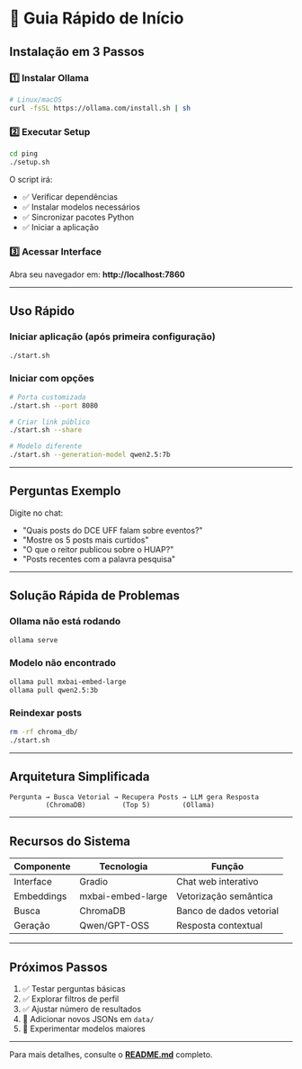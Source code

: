 # 🚀 Guia Rápido de Início

## Instalação em 3 Passos

### 1️⃣ Instalar Ollama

```bash
# Linux/macOS
curl -fsSL https://ollama.com/install.sh | sh
```

### 2️⃣ Executar Setup

```bash
cd ping
./setup.sh
```

O script irá:
- ✅ Verificar dependências
- ✅ Instalar modelos necessários
- ✅ Sincronizar pacotes Python
- ✅ Iniciar a aplicação

### 3️⃣ Acessar Interface

Abra seu navegador em: **http://localhost:7860**

---

## Uso Rápido

### Iniciar aplicação (após primeira configuração)

```bash
./start.sh
```

### Iniciar com opções

```bash
# Porta customizada
./start.sh --port 8080

# Criar link público
./start.sh --share

# Modelo diferente
./start.sh --generation-model qwen2.5:7b
```

---

## Perguntas Exemplo

Digite no chat:

- "Quais posts do DCE UFF falam sobre eventos?"
- "Mostre os 5 posts mais curtidos"
- "O que o reitor publicou sobre o HUAP?"
- "Posts recentes com a palavra pesquisa"

---

## Solução Rápida de Problemas

### Ollama não está rodando
```bash
ollama serve
```

### Modelo não encontrado
```bash
ollama pull mxbai-embed-large
ollama pull qwen2.5:3b
```

### Reindexar posts
```bash
rm -rf chroma_db/
./start.sh
```

---

## Arquitetura Simplificada

```
Pergunta → Busca Vetorial → Recupera Posts → LLM gera Resposta
         (ChromaDB)         (Top 5)        (Ollama)
```

---

## Recursos do Sistema

| Componente | Tecnologia | Função |
|------------|-----------|--------|
| Interface | Gradio | Chat web interativo |
| Embeddings | mxbai-embed-large | Vetorização semântica |
| Busca | ChromaDB | Banco de dados vetorial |
| Geração | Qwen/GPT-OSS | Resposta contextual |

---

## Próximos Passos

1. ✅ Testar perguntas básicas
2. ✅ Explorar filtros de perfil
3. ✅ Ajustar número de resultados
4. 🔄 Adicionar novos JSONs em `data/`
5. 🔄 Experimentar modelos maiores

---

Para mais detalhes, consulte o **[README.md](README.md)** completo.
